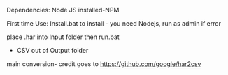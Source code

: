 Dependencies: Node JS installed-NPM
 
First time Use: Install.bat to install - you need Nodejs, run as admin if error
 
place .har into Input folder
then run.bat  
- CSV out of Output folder

main conversion- credit goes to
https://github.com/google/har2csv
